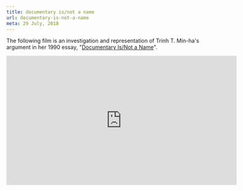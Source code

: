 ```yaml
---
title: documentary is/not a name 
url: documentary-is-not-a-name
meta: 29 July, 2018
---
```

The following film is an investigation and representation of Trinh T. Min-ha's argument in her 1990 essay, "[Documentary Is/Not a Name](https://www.jstor.org/stable/778886?seq=1#page_scan_tab_contents)".

<iframe src="https://www.youtube.com/embed/p3LaY2YHJR0" allow="autoplay; encrypted-media" allowfullscreen="" width="600" height="337.5" frameborder="0"></iframe>
